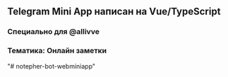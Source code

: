 ## Telegram Mini App написан на Vue/TypeScript
### Специально для @allivve
### Тематика: Онлайн заметки
"# notepher-bot-webminiapp" 
